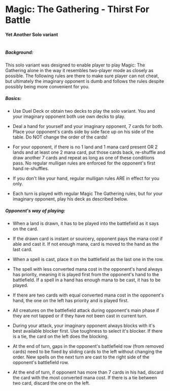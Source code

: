 # Magic: The Gathering - Thirst For Battle
#### Yet Another Solo variant
#

##### Background:

This solo variant was designed to enable player to play Magic: The Gathering alone in the way it resembles two-player mode as closely as possible. The following rules are there to make sure player can not cheat, but ultimately the imaginary opponent is dumb and follows the rules despite possibly being more convenient for you.

##### Basics:

- Use Duel Deck or obtain two decks to play the solo variant. You and your imaginary opponent both use own decks to play.

- Deal a hand for yourself and your imaginary opponent, 7 cards for both. Place your opponent's cards side by side face up on his side of the table. Do NOT change the order of the cards!

- For your opponent, if there is no 1 land and 1 mana card present OR 2 lands and at least one 2 mana card, put those cards back, re-shuffle and draw another 7 cards and repeat as long as one of these conditions pass. No regular mulligan rules are enforced for the opponent's first hand re-shuffles.

- If you don't like your hand, regular mulligan rules ARE in effect for you only.

- Each turn is played with regular Magic The Gathering rules, but for your imaginary opponent, play his deck as described below.

##### Opponent's way of playing:

- When a land is drawn, it has to be played into the battlefield as it says on the card.

- If the drawn card is instant or sourcery, opponent pays the mana cost if able and cast it. If not enough mana, card is moved to the hand as the last card.

- When a spell is cast, place it on the battlefield as the last one in the row.

- The spell with less converted mana cost in the opponent's hand always has priority, meaning it is played first from the opponent's hand to the battlefield. If a spell in a hand has enough mana to be cast, it has to be played.

- If there are two cards with equal converted mana cost in the opponent's hand, the one on the left has priority and is played first.

- All creatures on the battlefield attack during opponent's main phase if they are not tapped or if they have not been cast in current turn.

- During your attack, your imaginary opponent always blocks with it's best available blocker first. Use toughness to select it's blocker. If there is a tie, the card on the left does the blocking.

- At the end of turn, gaps in the opponent's battlefield row (from removed cards) need to be fixed by sliding cards to the left without changing the order. New spells on the next turn are cast to the right side of the opponent's battlefield row.

- At the end of turn, if opponent has more than 7 cards in his had, discard the card with the most converted mana cost. If there is a tie between two card, discard the one on the left. 
